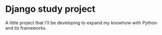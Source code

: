 # Django study project
A little project that I'll be developing to expand my knowhow with Python and its frameworks.
